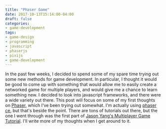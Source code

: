 ```yaml
---
title: "Phaser Game"
date: 2017-10-13T15:14:00-04:00
draft: false
categories: 
- game-development
tags:
- game-design
- programming
- javascript
- phaserjs
- pixijs
- game-development
---
```


In the past few weeks, I decided to spend some of my spare time trying out some new methods for game development.
In particular, I thought it would be good to come up with something that would allow me to easily create a networked game for multiple players, and would give me a chance to learn something new.
I decided to look into javascript frameworks, and there were a wide variety out there. 
This post will focus on some of my first thoughts on [Phaser](http://phaser.io/), which I've been trying out somewhat. 
I'm actually using [phaser ce](https://github.com/photonstorm/phaser-ce), but that's beside the point.
There are tons of tutorials out there, but the one I went through was the first part of [Jason Yang's Multiplayer Game Tutorial](http://gojasonyang.com/post/phaserMultiplayerGamePart1.html).
I'll write more of my thoughts when I get around to it.


